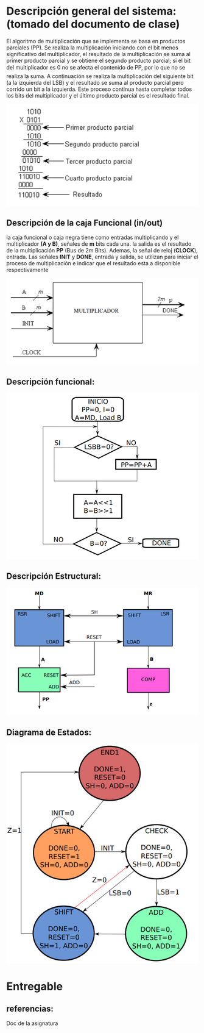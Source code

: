 # Descripción general del sistema: (tomado del documento de clase)

El algoritmo de multiplicación que se implementa se basa en productos parciales (PP). Se realiza la multiplicación iniciando con el bit menos significativo del multiplicador, el resultado de la multiplicación se suma al primer producto parcial y se obtiene  el segundo producto parcial; si el bit del multiplicador es 0 no se afecta el contenido de PP, por lo que no se realiza la suma. 
A continuación se realiza la multiplicación del siguiente bit (a la izquierda del LSB) y el resultado se suma al producto parcial pero corrido un bit a la izquierda.
Este proceso continua hasta completar todos los bits del multiplicador y el último producto parcial es el resultado final. 

![](https://github.com/Fabeltranm/FPGA-Game-D1/blob/master/HW/RTL/00EJEMPLOS/00MULTIPLICADOR%20(ejemplo)/Version_01/03%20document/img/imagen1.png)


## Descripción de la caja Funcional  (in/out)
la caja funcional o caja negra   tiene como entradas multiplicando y el multiplicador **(A y B)**, señales de **m** bits cada una. la salida es el resultado de la multiplicación **PP** (Bus de 2m Bits). Ademas, la señal de reloj (**CLOCK**), entrada. Las señales **INIT** y **DONE**, entrada y salida, se utilizan para iniciar el proceso de multiplicación e indicar que el resultado esta a disponible respectivamente

![](https://github.com/Fabeltranm/FPGA-Game-D1/blob/master/HW/RTL/00EJEMPLOS/00MULTIPLICADOR%20(ejemplo)/Version_01/03%20document/img/imagen2.png)


## Descripción funcional:

![](https://github.com/Fabeltranm/FPGA-Game-D1/blob/master/HW/RTL/00EJEMPLOS/00MULTIPLICADOR%20(ejemplo)/Version_01/03%20document/img/imagen3.png)


## Descripción Estructural:

![](https://github.com/Fabeltranm/FPGA-Game-D1/blob/master/HW/RTL/00EJEMPLOS/00MULTIPLICADOR%20(ejemplo)/Version_01/03%20document/img/imagen4.png)

## Diagrama de Estados:

![](https://github.com/Fabeltranm/FPGA-Game-D1/blob/master/HW/RTL/00EJEMPLOS/00MULTIPLICADOR%20(ejemplo)/Version_01/03%20document/img/imagen4_1.png)

# Entregable


## referencias:

Doc de la asignatura

